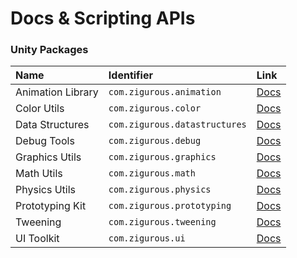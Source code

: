 # Docs & Scripting APIs

### Unity Packages

| Name              | Identifier                    | Link                                                          |
|:------------------|:------------------------------|:--------------------------------------------------------------|
| Animation Library | `com.zigurous.animation`      | [Docs](https://docs.zigurous.com/com.zigurous.animation)      |
| Color Utils       | `com.zigurous.color`          | [Docs](https://docs.zigurous.com/com.zigurous.color)          |
| Data Structures   | `com.zigurous.datastructures` | [Docs](https://docs.zigurous.com/com.zigurous.datastructures) |
| Debug Tools       | `com.zigurous.debug`          | [Docs](https://docs.zigurous.com/com.zigurous.debug)          |
| Graphics Utils    | `com.zigurous.graphics`       | [Docs](https://docs.zigurous.com/com.zigurous.graphics)       |
| Math Utils        | `com.zigurous.math`           | [Docs](https://docs.zigurous.com/com.zigurous.math)           |
| Physics Utils     | `com.zigurous.physics`        | [Docs](https://docs.zigurous.com/com.zigurous.physics)        |
| Prototyping Kit   | `com.zigurous.prototyping`    | [Docs](https://docs.zigurous.com/com.zigurous.prototyping)    |
| Tweening          | `com.zigurous.tweening`       | [Docs](https://docs.zigurous.com/com.zigurous.tweening)       |
| UI Toolkit        | `com.zigurous.ui`             | [Docs](https://docs.zigurous.com/com.zigurous.ui)             |
